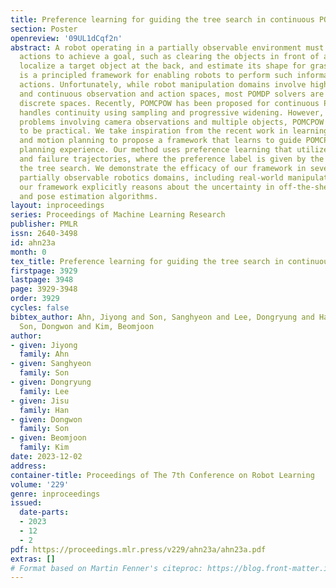 ```yaml
---
title: Preference learning for guiding the tree search in continuous POMDPs
section: Poster
openreview: '09UL1dCqf2n'
abstract: A robot operating in a partially observable environment must perform sensing
  actions to achieve a goal, such as clearing the objects in front of a shelf to better
  localize a target object at the back, and estimate its shape for grasping. A POMDP
  is a principled framework for enabling robots to perform such information-gathering
  actions. Unfortunately, while robot manipulation domains involve high-dimensional
  and continuous observation and action spaces, most POMDP solvers are limited to
  discrete spaces. Recently, POMCPOW has been proposed for continuous POMDPs, which
  handles continuity using sampling and progressive widening. However, for robot manipulation
  problems involving camera observations and multiple objects, POMCPOW is too slow
  to be practical. We take inspiration from the recent work in learning to guide task
  and motion planning to propose a framework that learns to guide POMCPOW from past
  planning experience. Our method uses preference learning that utilizes both success
  and failure trajectories, where the preference label is given by the results of
  the tree search. We demonstrate the efficacy of our framework in several continuous
  partially observable robotics domains, including real-world manipulation, where
  our framework explicitly reasons about the uncertainty in off-the-shelf segmentation
  and pose estimation algorithms.
layout: inproceedings
series: Proceedings of Machine Learning Research
publisher: PMLR
issn: 2640-3498
id: ahn23a
month: 0
tex_title: Preference learning for guiding the tree search in continuous POMDPs
firstpage: 3929
lastpage: 3948
page: 3929-3948
order: 3929
cycles: false
bibtex_author: Ahn, Jiyong and Son, Sanghyeon and Lee, Dongryung and Han, Jisu and
  Son, Dongwon and Kim, Beomjoon
author:
- given: Jiyong
  family: Ahn
- given: Sanghyeon
  family: Son
- given: Dongryung
  family: Lee
- given: Jisu
  family: Han
- given: Dongwon
  family: Son
- given: Beomjoon
  family: Kim
date: 2023-12-02
address:
container-title: Proceedings of The 7th Conference on Robot Learning
volume: '229'
genre: inproceedings
issued:
  date-parts:
  - 2023
  - 12
  - 2
pdf: https://proceedings.mlr.press/v229/ahn23a/ahn23a.pdf
extras: []
# Format based on Martin Fenner's citeproc: https://blog.front-matter.io/posts/citeproc-yaml-for-bibliographies/
---
```

